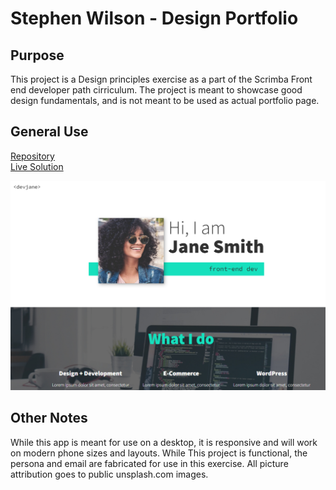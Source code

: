 # Stephen Wilson - Design Portfolio

## Purpose
This project is a Design principles exercise as a part of the Scrimba Front end developer path cirriculum. The project is meant to showcase good design fundamentals, and is not meant to be used as actual portfolio page.

## General Use
[Repository](https://github.com/wilso663/design-portfolio)  
[Live Solution](https://wilso663.github.io/design-portfolio/)

![image](/images/Design.png)


## Other Notes
While this app is meant for use on a desktop, it is responsive and will work on modern phone sizes and layouts.
While This project is functional, the persona and email are fabricated for use in this exercise. All picture attribution goes to public unsplash.com images.
